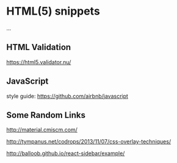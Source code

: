 HTML(5) snippets
================

...

HTML Validation
---------------

https://html5.validator.nu/

JavaScript
----------

style guide: https://github.com/airbnb/javascript

Some Random Links
-----------------

http://material.cmiscm.com/

http://tympanus.net/codrops/2013/11/07/css-overlay-techniques/

http://balloob.github.io/react-sidebar/example/
